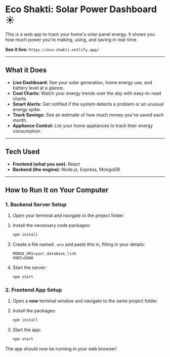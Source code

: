 # Eco Shakti: Solar Power Dashboard ☀️

This is a web app to track your home's solar panel energy. It shows you how much power you're making, using, and saving in real-time.

**See it live:** `https://eco-shakti.netlify.app/`



---

## What it Does

* **Live Dashboard:** See your solar generation, home energy use, and battery level at a glance.
* **Cool Charts:** Watch your energy trends over the day with easy-to-read charts.
* **Smart Alerts:** Get notified if the system detects a problem or an unusual energy spike.
* **Track Savings:** See an estimate of how much money you've saved each month.
* **Appliance Control:** List your home appliances to track their energy consumption.

---

## Tech Used

* **Frontend (what you see):** React
* **Backend (the engine):** Node.js, Express, MongoDB

---

## How to Run It on Your Computer

### 1. Backend Server Setup

1.  Open your terminal and navigate to the project folder.

2.  Install the necessary code packages:
    ```sh
    npm install
    ```

3.  Create a file named `.env` and paste this in, filling in your details:
    ```
    MONGO_URI=your_database_link
    PORT=5000
    ```

4.  Start the server:
    ```sh
    npm start
    ```

### 2. Frontend App Setup

1.  Open a **new** terminal window and navigate to the same project folder.

2.  Install the packages:
    ```sh
    npm install
    ```

3.  Start the app:
    ```sh
    npm start
    ```

The app should now be running in your web browser!
